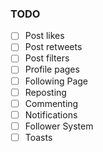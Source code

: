 ### TODO

- [ ] Post likes
- [ ] Post retweets
- [ ] Post filters
- [ ] Profile pages
- [ ] Following Page
- [ ] Reposting
- [ ] Commenting
- [ ] Notifications
- [ ] Follower System
- [ ] Toasts
